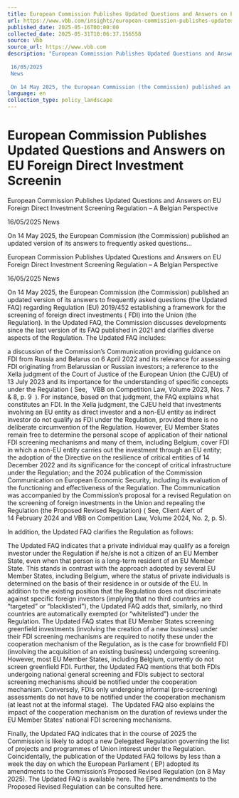 ```yaml
---
title: European Commission Publishes Updated Questions and Answers on EU Foreign Direct Investment Screenin
url: https://www.vbb.com/insights/european-commission-publishes-updated-questions-and-answers-on-eu-foreign-direct-investment-screenin
published_date: 2025-05-16T00:00:00
collected_date: 2025-05-31T10:06:37.156558
source: Vbb
source_url: https://www.vbb.com
description: "European Commission Publishes Updated Questions and Answers on EU Foreign Direct Investment Screening Regulation – A Belgian Perspective 
 
 16/05/2025 
 News 
 
 On 14 May 2025, the European Commission (the Commission) published an updated version of its answers to frequently asked questions..."
language: en
collection_type: policy_landscape
---
```


# European Commission Publishes Updated Questions and Answers on EU Foreign Direct Investment Screenin

European Commission Publishes Updated Questions and Answers on EU Foreign Direct Investment Screening Regulation – A Belgian Perspective 
 
 16/05/2025 
 News 
 
 On 14 May 2025, the European Commission (the Commission) published an updated version of its answers to frequently asked questions...

European Commission Publishes Updated Questions and Answers on EU Foreign Direct Investment Screening Regulation – A Belgian Perspective 
 
 16/05/2025 
 News 
 
 On 14 May 2025, the European Commission (the Commission) published an updated version of its answers to frequently asked questions (the Updated FAQ) regarding Regulation (EU) 2019/452 establishing a framework for the screening of foreign direct investments ( FDI) into the Union (the Regulation). In the Updated FAQ, the Commission discusses developments since the last version of its FAQ published in 2021 and clarifies diverse aspects of the Regulation. 
 The Updated FAQ includes: 
 
 a discussion of the Commission’s Communication providing guidance on FDI from Russia and Belarus on 6 April 2022 and its relevance for assessing FDI originating from Belarussian or Russian investors; 
 a reference to the Xella judgment of the Court of Justice of the European Union (the CJEU) of 13 July 2023 and its importance for the understanding of specific concepts under the Regulation ( See,   VBB on Competition Law, Volume 2023, Nos. 7 &amp; 8, p. 9  ). For instance, based on that judgment, the FAQ explains what constitutes an FDI. In the Xella judgment, the CJEU held that investments involving an EU entity as direct investor and a non-EU entity as indirect investor do not qualify as FDI under the Regulation, provided there is no deliberate circumvention of the Regulation. However, EU Member States remain free to determine the personal scope of application of their national FDI screening mechanisms and many of them, including Belgium, cover FDI in which a non-EU entity carries out the investment through an EU entity; 
 the adoption of the Directive on the resilience of critical entities of 14 December 2022 and its significance for the concept of critical infrastructure under the Regulation; and 
 the 2024 publication of the Commission Communication on European Economic Security, including its evaluation of the functioning and effectiveness of the Regulation. The Communication was accompanied by the Commission’s proposal for a revised Regulation on the screening of foreign investments in the Union and repealing the Regulation (the Proposed Revised Regulation) ( See, Client Alert of 14 February 2024 and VBB on Competition Law, Volume 2024, No. 2, p. 5). 
 
 In addition, the Updated FAQ clarifies the Regulation as follows: 
 
 The Updated FAQ indicates that a private individual may qualify as a foreign investor under the Regulation if he/she is not a citizen of an EU Member State, even when that person is a long-term resident of an EU Member State. This stands in contrast with the approach adopted by several EU Member States, including Belgium, where the status of private individuals is determined on the basis of their residence in or outside of the EU. 
 In addition to the existing position that the Regulation does not discriminate against specific foreign investors (implying that no third countries are “targeted” or “blacklisted”), the Updated FAQ adds that, similarly, no third countries are automatically exempted (or “whitelisted”) under the Regulation. 
 The Updated FAQ states that EU Member States screening greenfield investments (involving the creation of a new business) under their FDI screening mechanisms are required to notify these under the cooperation mechanism of the Regulation, as is the case for brownfield FDI (involving the acquisition of an existing business) undergoing screening. However, most EU Member States, including Belgium, currently do not screen greenfield FDI. 
 Further, the Updated FAQ mentions that both FDIs undergoing national general screening and FDIs subject to sectoral screening mechanisms should be notified under the cooperation mechanism. Conversely, FDIs only undergoing informal (pre-screening) assessments do not have to be notified under the cooperation mechanism (at least not at the informal stage).  
 The Updated FAQ also explains the impact of the cooperation mechanism on the duration of reviews under the EU Member States’ national FDI screening mechanisms.  
 
 Finally, the Updated FAQ indicates that in the course of 2025 the Commission is likely to adopt a new Delegated Regulation governing the list of projects and programmes of Union interest under the Regulation. 
 Coincidentally, the publication of the Updated FAQ follows by less than a week the day on which the European Parliament ( EP) adopted its amendments to the Commission’s Proposed Revised Regulation (on 8 May 2025). 
 The Updated FAQ is available here. The EP’s amendments to the Proposed Revised Regulation can be consulted here.